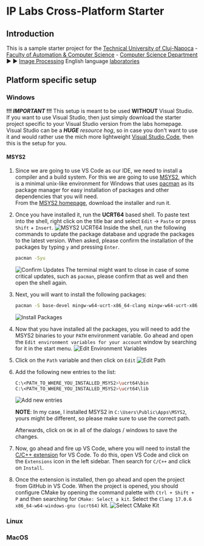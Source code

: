 # IP Labs Cross-Platform Starter

## Introduction
This is a sample starter project for the [Technical University of Cluj-Napoca](https://www.utcluj.ro/) - [Faculty of Automation & Computer Science](https://ac.utcluj.ro/) - [Computer Science Department](https://cs.utcluj.ro/) :arrow_forward: :arrow_forward: [Image Processing](https://users.utcluj.ro/~onigaf/files/IP.html) English language [laboratories](http://users.utcluj.ro/~igiosan/teaching_ip.html)

## Platform specific setup

### Windows
**!!! _IMPORTANT_ !!!** This setup is meant to be used **WITHOUT** Visual Studio. If you want to use Visual Studio, then just simply download the starter project specific to your Visual Studio version from the labs homepage. Visual Studio can be a _**HUGE** resource hog_, so in case you don't want to use it and would rather use the mich more lightweight [Visual Studio Code](https://code.visualstudio.com/), then this is the setup for you.  

#### MSYS2
1. Since we are going to use VS Code as our IDE, we need to install a compiler and a build system. For this we are going to use [MSYS2](https://www.msys2.org/), which is a minimal unix-like environment for Windows that uses [pacman](https://wiki.archlinux.org/index.php/pacman) as its package manager for easy installation of packages and other dependencies that you will need.  
From the [MSYS2 homepage](https://www.msys2.org/), download the installer and run it.

2. Once you have installed it, run the **UCRT64** based shell. To paste text into the shell, right click on the title bar and select `Edit` -> `Paste` or press `Shift` + `Insert`.
![MSYS2 UCRT64](./assets/README/1_Run_MSYS2-UCRT64.png)
Inside the shell, run the following commands to update the package database and upgrade the packages to the latest version. When asked, please confirm the installation of the packages by typing `y` and pressing `Enter`.
   ```bash
   pacman -Syu
   ```
   ![Confirm Updates](./assets/README/2_Confirm_PacMan_Updates.png)
The terminal might want to close in case of some critical updates, such as `pacman`, please confirm that as well and then open the shell again.

3. Next, you will want to install the following packages:
    ```bash
    pacman -S base-devel mingw-w64-ucrt-x86_64-clang mingw-w64-ucrt-x86_64-lldb mingw-w64-ucrt-x86_64-ninja mingw-w64-ucrt-x86_64-cmake mingw-w64-ucrt-x86_64-opencv mingw-w64-ucrt-x86_64-qt6-5compat
    ```
    ![Install Packages](./assets/README/3_Install_Packages.png)

4. Now that you have installed all the packages, you will need to add the MSYS2 binaries to your `PATH` environment variable. Go ahead and open the `Edit environment variables for your account` window by searching for it in the start menu.
    ![Edit Environment Variables](./assets/README/4_Edit_env_vars.png)

5. Click on the `Path` variable and then click on `Edit`
    ![Edit Path](./assets/README/5_Edit_path_var.png)

6. Add the following new entries to the list:
    ```bash
    C:\<PATH_TO_WHERE_YOU_INSTALLED_MSYS2>\ucrt64\bin
    C:\<PATH_TO_WHERE_YOU_INSTALLED_MSYS2>\ucrt64\lib
    ```
    ![Add new entries](./assets/README/6_Add_dirs.png)

    **NOTE**: In my case, I installed MSYS2 in `C:\Users\Public\Apps\MSYS2`, yours might be different, so please make sure to use the correct path.

    Afterwards, click on `OK` in all of the dialogs / windows to save the changes.

7. Now, go ahead and fire up VS Code, where you will need to install the [C/C++ extension](https://marketplace.visualstudio.com/items?itemName=ms-vscode.cpptools) for VS Code. To do this, open VS Code and click on the `Extensions` icon in the left sidebar. Then search for `C/C++` and click on `Install`.

8. Once the extension is installed, then go ahead and open the project from GitHub in VS Code. When the project is opened, you should configure CMake by opening the command palette with `Ctrl + Shift + P` and then searching for `CMake: Select a kit`. Select the `Clang 17.0.6 x86_64-w64-windows-gnu (ucrt64)` kit.
    ![Select CMake Kit](./assets/README/7_Select_compiler.png) 
    

### Linux

### MacOS
